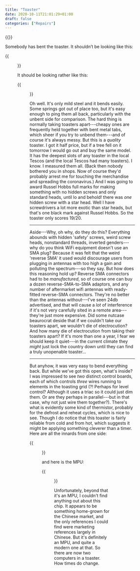 ```yaml
---
title: "Toaster"
date: 2020-10-11T21:01:29+01:00
draft: false
categories: ["Repairs"]
---
```

{{<load-photoswipe>}}

Somebody has bent the toaster.  It shouldn’t be looking like this:

{{<figure src="/img/toaster/bent1.jpg">}}

It should be looking rather like this:

{{<figure src="/img/toaster/unbent.jpg">}}

Oh well.  It's only mild steel and it bends easily.  Some springs got
out of place too, but it's easy enough to ping them all back,
particularly with the unbent side for comparison.  The hard thing is
normally taking toasters apart---cheapy ones are frequently  held
together with bent metal tabs, which sheer if you try to unbend
them---and of course it's always messy.  But this is a _quality_
toaster.  I got it half price, but if a tree fell on it tomorrow I
would go out and buy the same model.  It has the deepest slots of any
toaster in the local Tescos (and the local Tescos had many
toasters).  I know.  I measured them all.  (Back then nobody bothered
you in shops.  Now of course they'd probably arrest me for touching
the merchandise and spreading the coronavirus.)  And I was going to
award Russel Hobbs full marks for making something with no hidden
screws and only standard heads, until lo and behold! there was _one_
hidden screw with a star head.  Well I have screwdrivers a lot more
exotic than star heads, but that's one black mark against Russel
Hobbs.  So the toaster only scores 19/20.

- - -
Aside---Why, oh why, do they do this?  Everything abounds with hidden 'safety'
screws, weird screw heads, nonstandard threads, inverted genders---why
do you think WiFi equipment doesn't use an SMA plug?  Because it was
felt that the weird 'reverse SMA' it used would discourage users from
plugging in antennas with too high a gain and polluting the
spectrum---so they say. But how does this reasoning hold up?  Reverse
SMA connectors had to be _manufactured_, so of course one can buy a
dozen reverse-SMA-to-SMA adaptors, and any number of aftermarket wifi
antennas with ready-fitted reverse-SMA connectors.  They're no better
than the antennas without---I've seen 24db advertised, and that will
cause a _lot_ of interference if it's not very carefully sited in a
remote area---they're just more expensive.  Did some nutcase
beaurocrat deside that if we couldn't take our toasters apart, we
wouldn't die of electrocution?  And how many die of electrocution from
taking their toasters apart?  If it's more than one a year, I fear we
should keep it quiet---in the current climate they _might_ just lock
the country down until they can find a truly unopenable toaster...
- - -

But anyhow, it was very easy to bend everything back.  But while we've
got this open, what's inside?  I was impressed to see _two_ distinct
control boards, each of which controls _three_ wires running to
elements in the toasting grid (?! Perhaps for level control?  Although
it uses a triac so it could just dim them.  Or are they perhaps in
parallel---but in that case, why not just wire them together?).
There's what is evidently some kind of thermistor, probably for the
defrost and reheat cycles, which is nice to see.  Though I do notice
that this toaster is fairly reliable from cold and from hot, which
suggests it might be applying something cleverer than a timer.  Here
are all the innards from one side:

{{<figure src="/img/toaster/innards.jpg">}}

and here is the MPU:

{{<figure src="/img/toaster/mpu.jpg">}}

Unfortunately, beyond that it's an MPU, I couldn't find anything out
about this chip.  It appears to be something home-grown for the
Chinese market, and the only references I could find were marketing
references largely in Chinese.  But it's definitely an MPU, and quite
a modern one at that.  So there are now two computers in a toaster.
How times do change.
